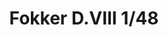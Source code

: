 ---
title: "Fokker D.VIII 1/48"
price: 2750.00 
desc: "PROFIPACK, Fokker D.VIII 1/48, razmera: 1/48"
img_path: "/assets/img/8085.jpg"
brand: AMMO
available: true
special_offer: false
new: false
soon: false
cat: "Plasticne-Makete"
subcat: "PM-EDUARD"
subsubcat: ""
sifra: "8085"
---
